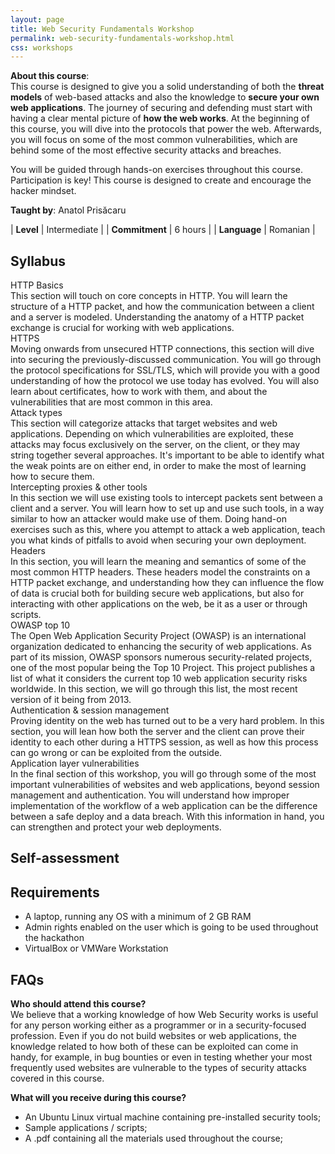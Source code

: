 ```yaml
---
layout: page
title: Web Security Fundamentals Workshop
permalink: web-security-fundamentals-workshop.html
css: workshops
---
```


**About this course**:<br>
This course is designed to give you a solid understanding of both the <b>threat models</b> of web-based attacks and also the knowledge to <b>secure your own web applications</b>. The journey of securing and defending must start with having a clear mental picture of <b>how the web works</b>. At the beginning of this course, you will dive into the protocols that power the web. Afterwards, you will focus on some of the most common vulnerabilities, which are behind some of the most effective security attacks and breaches.

You will be guided through hands-on exercises throughout this course. Participation is key! This course is designed to create and encourage the hacker mindset.

<div class="container">
  <div class="flex-item"><div class="circleimg" style="background-image: url(/assets/images/anatol.jpg)"></div></div>
  <div class="flex-item"><b>Taught by</b>: Anatol Prisăcaru</div>
</div>

| <b>Level</b>        | Intermediate  |
| <b>Commitment</b>   | 6 hours       |
| <b>Language</b>     | Romanian      |

## Syllabus

<div class="expandable">
    <div class="section-header">HTTP Basics</div>
    <div class="section-content">This section will touch on core concepts in HTTP. You will learn the structure of a HTTP packet, and how the communication between a client and a server is modeled. Understanding the anatomy of a HTTP packet exchange is crucial for working with web applications.</div>
</div>
<div class="expandable">
    <div class="section-header">HTTPS</div>
    <div class="section-content">Moving onwards from unsecured HTTP connections, this section will dive into securing the previously-discussed communication. You will go through the protocol specifications for SSL/TLS, which will provide you with a good understanding of how the protocol we use today has evolved. You will also learn about certificates, how to work with them, and about the vulnerabilities that are most common in this area.</div>
</div>
<div class="expandable">
    <div class="section-header">Attack types</div>
    <div class="section-content"> This section will categorize attacks that target websites and web applications. Depending on which vulnerabilities are exploited, these attacks may focus exclusively on the server, on the client, or they may string together several approaches. It's important to be able to identify what the weak points are on either end, in order to make the most of learning how to secure them.</div>
</div>
<div class="expandable">
    <div class="section-header">Intercepting proxies &amp; other tools</div>
    <div class="section-content">In this section we will use existing tools to intercept packets sent between a client and a server. You will learn how to set up and use such tools, in a way similar to how an attacker would make use of them. Doing hand-on exercises such as this, where you attempt to attack a web application, teach you what kinds of pitfalls to avoid when securing your own deployment.</div>
</div>
<div class="expandable">
    <div class="section-header">Headers</div>
    <div class="section-content">In this section, you will learn the meaning and semantics of some of the most common HTTP headers. These headers model the constraints on a HTTP packet exchange, and understanding how they can influence the flow of data is crucial both for building secure web applications, but also for interacting with other applications on the web, be it as a user or through scripts.</div>
</div>
<div class="expandable">
    <div class="section-header">OWASP top 10</div>
    <div class="section-content">The Open Web Application Security Project (OWASP) is an international organization dedicated to enhancing the security of web applications. As part of its mission, OWASP sponsors numerous security-related projects, one of the most popular being the Top 10 Project. This project publishes a list of what it considers the current top 10 web application security risks worldwide. In this section, we will go through this list, the most recent version of it being from 2013.</div>
</div>
<div class="expandable">
    <div class="section-header">Authentication & session management</div>
    <div class="section-content">Proving identity on the web has turned out to be a very hard problem. In this section, you will lean how both the server and the client can prove their identity to each other during a HTTPS session, as well as how this process can go wrong or can be exploited from the outside.</div>
</div>
<div class="expandable">
    <div class="section-header">Application layer vulnerabilities</div>
    <div class="section-content">In the final section of this workshop, you will go through some of the most important vulnerabilities of websites and web applications, beyond session management and authentication. You will understand how improper implementation of the workflow of a web application can be the difference between a safe deploy and a data breach. With this information in hand, you can strengthen and protect your web deployments.</div>
</div>

## Self-assessment

## Requirements

* A laptop, running any OS with a minimum of 2 GB RAM
* Admin rights enabled on the user which is going to be used throughout the hackathon
* VirtualBox or VMWare Workstation

## FAQs

<b>Who should attend this course?</b><br>
We believe that a working knowledge of how Web Security works is useful for any person working either as a programmer or in a security-focused profession. Even if you do not build websites or web applications, the knowledge related to how both of these can be exploited can come in handy, for example, in bug bounties or even in testing whether your most frequently used websites are vulnerable to the types of security attacks covered in this course.

<b>What will you receive during this course?</b><br>
* An Ubuntu Linux virtual machine containing pre-installed security tools;
* Sample applications / scripts;
* A .pdf containing all the materials used throughout the course;
